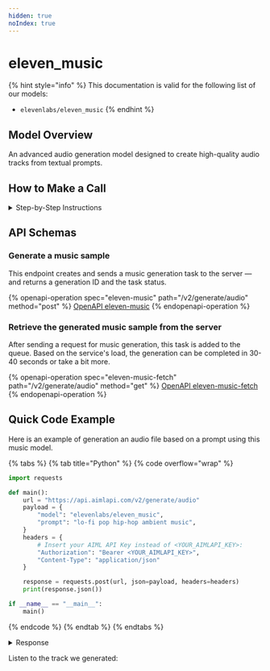 ```yaml
---
hidden: true
noIndex: true
---
```


# eleven\_music

{% hint style="info" %}
This documentation is valid for the following list of our models:

* `elevenlabs/eleven_music`
{% endhint %}

## Model Overview

An advanced audio generation model designed to create high-quality audio tracks from textual prompts.

## How to Make a Call

<details>

<summary>Step-by-Step Instructions</summary>

### :digit\_one:  Setup You Can’t Skip

:black\_small\_square:  [**Create an Account**](https://aimlapi.com/app/sign-up): Visit the AI/ML API website and create an account (if you don’t have one yet).\
:black\_small\_square:  [**Generate an API Key**](https://aimlapi.com/app/keys): After logging in, navigate to your account dashboard and generate your API key. Ensure that key is enabled on UI.

### :digit\_two:  Copy the code example

At the bottom of this page, you'll find [a code example](eleven_music.md#full-example-generating-and-retrieving-the-video-from-the-server) that shows how to structure the request. Choose the code snippet in your preferred programming language and copy it into your development environment.

{% hint style="success" %}
Generating a music piece using this model involves sequentially calling two endpoints:&#x20;

* The first one is for creating and sending a music generation task to the server (returns a generation ID).
* The second one is for requesting the generated piece from the server using the generation ID received from the first endpoint.&#x20;

The code example combines both endpoint calls.
{% endhint %}

### :digit\_three:  Modify the code example

:black\_small\_square:  Replace `<YOUR_AIMLAPI_KEY>` with your actual AI/ML API key from your account.\
:black\_small\_square:  Provide your instructions via the `prompt` parameter. The model will use them to generate a musical composition.&#x20;

### :digit\_four:  <sup><sub><mark style="background-color:yellow;">(Optional)<mark style="background-color:yellow;"><sub></sup> Adjust other optional parameters if needed

Only  `prompt` is a required parameter for this model (and we’ve already filled it in for you in the example), but you can include optional parameters if needed to adjust the model’s behavior. Below, you can find the corresponding [API schema](eleven_music.md#api-schemas) ("Generate a music sample"), which lists all available parameters along with notes on how to use them.

### :digit\_five:  Run your modified code

Run your modified code in your development environment. Response time depends on various factors, but for simple prompts it rarely exceeds 30 seconds.

{% hint style="success" %}
If you need a more detailed walkthrough for setting up your development environment and making a request step by step — feel free to use our [Quickstart guide](../../../quickstart/setting-up.md).
{% endhint %}

</details>

## API Schemas

### Generate a music sample

This endpoint creates and sends a music generation task to the server — and returns a generation ID and the task status.

{% openapi-operation spec="eleven-music" path="/v2/generate/audio" method="post" %}
[OpenAPI eleven-music](https://raw.githubusercontent.com/aimlapi/api-docs/refs/heads/main/docs/api-references/music-models/elevenlabs/eleven_music.json)
{% endopenapi-operation %}

### Retrieve the generated music sample from the server <a href="#retrieve-the-generated-video-from-the-server" id="retrieve-the-generated-video-from-the-server"></a>

After sending a request for music generation, this task is added to the queue. Based on the service's load, the generation can be completed in 30-40 seconds or take a bit more.

{% openapi-operation spec="eleven-music-fetch" path="/v2/generate/audio" method="get" %}
[OpenAPI eleven-music-fetch](https://raw.githubusercontent.com/aimlapi/api-docs/refs/heads/main/docs/api-references/music-models/elevenlabs/eleven_music-pair.json)
{% endopenapi-operation %}

## Quick Code Example

Here is an example of generation an audio file based on a prompt using this music model.

{% tabs %}
{% tab title="Python" %}
{% code overflow="wrap" %}
```python
import requests

def main():
    url = "https://api.aimlapi.com/v2/generate/audio"
    payload = {
        "model": "elevenlabs/eleven_music",
        "prompt": "lo-fi pop hip-hop ambient music",
    }
    headers = {
        # Insert your AIML API Key instead of <YOUR_AIMLAPI_KEY>:
        "Authorization": "Bearer <YOUR_AIMLAPI_KEY>", 
        "Content-Type": "application/json"
    }

    response = requests.post(url, json=payload, headers=headers)
    print(response.json())

if __name__ == "__main__":
    main()
```
{% endcode %}
{% endtab %}
{% endtabs %}

<details>

<summary>Response</summary>

{% code overflow="wrap" %}
```json5
```
{% endcode %}

</details>

Listen to the track we generated:

